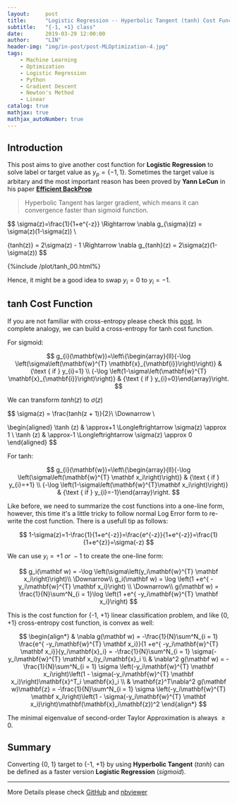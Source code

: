```yaml
---
layout:     post
title:      "Logistic Regression -- Hyperbolic Tangent (tanh) Cost Function"
subtitle:   "{-1, +1} class"
date:       2019-03-29 12:00:00
author:     "LIN"
header-img: "img/in-post/post-MLOptimization-4.jpg"
tags:
    - Machine Learning
    - Optimization
    - Logistic Regression
    - Python
    - Gradient Descent
    - Newton's Method
    - Linear
catalog: true
mathjax: true
mathjax_autoNumber: true
---
```


## Introduction

This post aims to give another cost function for **Logistic Regression** to solve label or target value as $y_p = \{-1, 1\}$. Sometimes the target value is arbitary and the most important reason has been proved by **Yann LeCun** in his paper **[Efficient BackProp](<http://yann.lecun.com/exdb/publis/pdf/lecun-98b.pdf>)** 

> Hyperbolic Tangent has larger gradient, which means it can convergence faster than sigmoid function.


$$
 \sigma(z)=\frac{1}{1+e^{-z}}
\Rightarrow 
\nabla g_{\sigma}(z) = \sigma(z)(1-\sigma(z)) \\

{tanh(z)} = 2\sigma(z) - 1
\Rightarrow 
\nabla g_{tanh}(z) = 2\sigma(z)(1-\sigma(z))
$$


{%include /plot/tanh_00.html%}



Hence, it might be a good idea to swap $y_i  =0$ to $y_i = -1$.



## tanh Cost Function

If you are not familiar with cross-entropy please check this [post](<https://linchrisdeng.github.io/2019/03/27/Machine-Learning-Optimization-II-2/>). In complete analogy, we can build a cross-entropy for tanh cost function.

For sigmoid:


$$
g_{i}(\mathbf{w})=\left\{\begin{array}{ll}{-\log \left(\sigma\left(\mathbf{w}^{T} \mathbf{x}_{\mathbf{i}}\right)\right)} & {\text { if } y_{i}=1} \\ {-\log \left(1-\sigma\left(\mathbf{w}^{T} \mathbf{x}_{\mathbf{i}}\right)\right)} & {\text { if } y_{i}=0}\end{array}\right.
$$


We can transform $tanh(z)$ to $\sigma(z)$


$$
\sigma(z) = \frac{tanh(z + 1)}{2}\\
\Downarrow \\

\begin{aligned} \tanh (z) & \approx+1 \Longleftrightarrow \sigma(z) \approx 1 \\ \tanh (z) & \approx-1 \Longleftrightarrow \sigma(z) \approx 0 \end{aligned} 
$$


For tanh:


$$
g_{i}(\mathbf{w})=\left\{\begin{array}{ll}{-\log \left(\sigma\left(\mathbf{w}^{T} \mathbf x_i\right)\right)} & {\text { if } y_{i}=+1} \\ 
{-\log \left(1-\sigma\left(\mathbf{w}^{T}\mathbf x_i\right)\right)} & {\text { if } y_{i}=-1}\end{array}\right.
$$


Like before, we need to summarize the cost functions into a one-line form, however, this time it's a little tricky to follow normal Log Error form to re-write the cost function. There is a usefull tip as follows:


$$
1-\sigma(z)=1-\frac{1}{1+e^{-z}}=\frac{e^{-z}}{1+e^{-z}}=\frac{1}{1+e^{z}}=\sigma(-z)
$$


We can use $y_i = +1 \ or \ -1$  to create the one-line form:


$$
g_i(\mathbf w) = -\log \left(\sigma\left(y_i\mathbf{w}^{T} \mathbf x_i\right)\right)\\
\Downarrow\\
g_i(\mathbf w) = \log \left(1 +e^{ -y_i\mathbf{w}^{T} \mathbf x_i}\right) \\
\Downarrow\\
g(\mathbf w) = \frac{1}{N}\sum^N_{i = 1}\log \left(1 +e^{ -y_i\mathbf{w}^{T} \mathbf x_i}\right)
$$


 This is the cost function for {-1, +1} linear classification problem, and like {0, +1} cross-entropy cost function, is convex as well:


$$
\begin{align*} 
& \nabla g(\mathbf w) = -\frac{1}{N}\sum^N_{i = 1} \frac{e^{ -y_i\mathbf{w}^{T} \mathbf x_i}}{1 +e^{ -y_i\mathbf{w}^{T} \mathbf x_i}}{y_i\mathbf{x}_i} = -\frac{1}{N}\sum^N_{i = 1} \sigma(-y_i\mathbf{w}^{T} \mathbf x_i)y_i\mathbf{x}_i
\\
& \nabla^2 g(\mathbf w) = -\frac{1}{N}\sum^N_{i = 1} \sigma \left(-y_i\mathbf{w}^{T} \mathbf x_i\right)\left(1 - \sigma(-y_i\mathbf{w}^{T} \mathbf x_i)\right)\mathbf{x}^T_i \mathbf{x}_i 
\\
& \mathbf{z}^T\nabla^2 g(\mathbf w)\mathbf{z} = -\frac{1}{N}\sum^N_{i = 1} \sigma \left(-y_i\mathbf{w}^{T} \mathbf x_i\right)\left(1 - \sigma(-y_i\mathbf{w}^{T} \mathbf x_i)\right)\mathbf(\mathbf{x}_i\mathbf{z})^2
\end{align*}
$$


The minimal eigenvalue of second-order Taylor Approximation is always  $\geq 0$.



## Summary

Converting {0, 1} target to  {-1, +1} by using **Hyperbolic Tangent** (*tanh*) can be defined as a faster version **Logistic Regression** (*sigmoid*). 



-----

More Details please check [GitHub](<https://github.com/linchrisdeng/ML_post/tree/master/ML_03_tanh>) and [nbviewer](<https://nbviewer.jupyter.org/github/linchrisdeng/ML_post/blob/master/ML_03_tanh/Logit_tanh.ipynb>) 